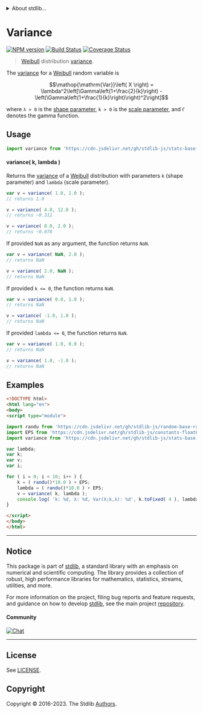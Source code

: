 <!--

@license Apache-2.0

Copyright (c) 2018 The Stdlib Authors.

Licensed under the Apache License, Version 2.0 (the "License");
you may not use this file except in compliance with the License.
You may obtain a copy of the License at

   http://www.apache.org/licenses/LICENSE-2.0

Unless required by applicable law or agreed to in writing, software
distributed under the License is distributed on an "AS IS" BASIS,
WITHOUT WARRANTIES OR CONDITIONS OF ANY KIND, either express or implied.
See the License for the specific language governing permissions and
limitations under the License.

-->


<details>
  <summary>
    About stdlib...
  </summary>
  <p>We believe in a future in which the web is a preferred environment for numerical computation. To help realize this future, we've built stdlib. stdlib is a standard library, with an emphasis on numerical and scientific computation, written in JavaScript (and C) for execution in browsers and in Node.js.</p>
  <p>The library is fully decomposable, being architected in such a way that you can swap out and mix and match APIs and functionality to cater to your exact preferences and use cases.</p>
  <p>When you use stdlib, you can be absolutely certain that you are using the most thorough, rigorous, well-written, studied, documented, tested, measured, and high-quality code out there.</p>
  <p>To join us in bringing numerical computing to the web, get started by checking us out on <a href="https://github.com/stdlib-js/stdlib">GitHub</a>, and please consider <a href="https://opencollective.com/stdlib">financially supporting stdlib</a>. We greatly appreciate your continued support!</p>
</details>

# Variance

[![NPM version][npm-image]][npm-url] [![Build Status][test-image]][test-url] [![Coverage Status][coverage-image]][coverage-url] <!-- [![dependencies][dependencies-image]][dependencies-url] -->

> [Weibull][weibull-distribution] distribution [variance][variance].

<!-- Section to include introductory text. Make sure to keep an empty line after the intro `section` element and another before the `/section` close. -->

<section class="intro">

The [variance][variance] for a [Weibull][weibull-distribution] random variable is

<!-- <equation class="equation" label="eq:weibull_variance" align="center" raw="\operatorname{Var}\left( X \right) = \lambda^2\left[\Gamma\left(1+\frac{2}{k}\right) - \left(\Gamma\left(1+\frac{1}{k}\right)\right)^2\right]" alt="Variance for a Weibull distribution."> -->

```math
\mathop{\mathrm{Var}}\left( X \right) = \lambda^2\left[\Gamma\left(1+\frac{2}{k}\right) - \left(\Gamma\left(1+\frac{1}{k}\right)\right)^2\right]
```

<!-- <div class="equation" align="center" data-raw-text="\operatorname{Var}\left( X \right) = \lambda^2\left[\Gamma\left(1+\frac{2}{k}\right) - \left(\Gamma\left(1+\frac{1}{k}\right)\right)^2\right]" data-equation="eq:weibull_variance">
    <img src="https://cdn.jsdelivr.net/gh/stdlib-js/stdlib@591cf9d5c3a0cd3c1ceec961e5c49d73a68374cb/lib/node_modules/@stdlib/stats/base/dists/weibull/variance/docs/img/equation_weibull_variance.svg" alt="Variance for a Weibull distribution.">
    <br>
</div> -->

<!-- </equation> -->

where `λ > 0` is the [shape parameter][shape], `k > 0` is the [scale parameter][scale], and `Γ` denotes the gamma function.

</section>

<!-- /.intro -->

<!-- Package usage documentation. -->



<section class="usage">

## Usage

```javascript
import variance from 'https://cdn.jsdelivr.net/gh/stdlib-js/stats-base-dists-weibull-variance@esm/index.mjs';
```

#### variance( k, lambda )

Returns the [variance][variance] of a [Weibull][weibull-distribution] distribution with parameters `k` (shape parameter) and `lambda` (scale parameter).

```javascript
var v = variance( 1.0, 1.0 );
// returns 1.0

v = variance( 4.0, 12.0 );
// returns ~9.311

v = variance( 8.0, 2.0 );
// returns ~0.078
```

If provided `NaN` as any argument, the function returns `NaN`.

```javascript
var v = variance( NaN, 2.0 );
// returns NaN

v = variance( 2.0, NaN );
// returns NaN
```

If provided `k <= 0`, the function returns `NaN`.

```javascript
var v = variance( 0.0, 1.0 );
// returns NaN

v = variance( -1.0, 1.0 );
// returns NaN
```

If provided `lambda <= 0`, the function returns `NaN`.

```javascript
var v = variance( 1.0, 0.0 );
// returns NaN

v = variance( 1.0, -1.0 );
// returns NaN
```

</section>

<!-- /.usage -->

<!-- Package usage notes. Make sure to keep an empty line after the `section` element and another before the `/section` close. -->

<section class="notes">

</section>

<!-- /.notes -->

<!-- Package usage examples. -->

<section class="examples">

## Examples

<!-- eslint no-undef: "error" -->

```html
<!DOCTYPE html>
<html lang="en">
<body>
<script type="module">

import randu from 'https://cdn.jsdelivr.net/gh/stdlib-js/random-base-randu@esm/index.mjs';
import EPS from 'https://cdn.jsdelivr.net/gh/stdlib-js/constants-float64-eps@esm/index.mjs';
import variance from 'https://cdn.jsdelivr.net/gh/stdlib-js/stats-base-dists-weibull-variance@esm/index.mjs';

var lambda;
var k;
var v;
var i;

for ( i = 0; i < 10; i++ ) {
    k = ( randu()*10.0 ) + EPS;
    lambda = ( randu()*10.0 ) + EPS;
    v = variance( k, lambda );
    console.log( 'k: %d, λ: %d, Var(X;k,λ): %d', k.toFixed( 4 ), lambda.toFixed( 4 ), v.toFixed( 4 ) );
}

</script>
</body>
</html>
```

</section>

<!-- /.examples -->

<!-- Section to include cited references. If references are included, add a horizontal rule *before* the section. Make sure to keep an empty line after the `section` element and another before the `/section` close. -->

<section class="references">

</section>

<!-- /.references -->

<!-- Section for related `stdlib` packages. Do not manually edit this section, as it is automatically populated. -->

<section class="related">

</section>

<!-- /.related -->

<!-- Section for all links. Make sure to keep an empty line after the `section` element and another before the `/section` close. -->


<section class="main-repo" >

* * *

## Notice

This package is part of [stdlib][stdlib], a standard library with an emphasis on numerical and scientific computing. The library provides a collection of robust, high performance libraries for mathematics, statistics, streams, utilities, and more.

For more information on the project, filing bug reports and feature requests, and guidance on how to develop [stdlib][stdlib], see the main project [repository][stdlib].

#### Community

[![Chat][chat-image]][chat-url]

---

## License

See [LICENSE][stdlib-license].


## Copyright

Copyright &copy; 2016-2023. The Stdlib [Authors][stdlib-authors].

</section>

<!-- /.stdlib -->

<!-- Section for all links. Make sure to keep an empty line after the `section` element and another before the `/section` close. -->

<section class="links">

[npm-image]: http://img.shields.io/npm/v/@stdlib/stats-base-dists-weibull-variance.svg
[npm-url]: https://npmjs.org/package/@stdlib/stats-base-dists-weibull-variance

[test-image]: https://github.com/stdlib-js/stats-base-dists-weibull-variance/actions/workflows/test.yml/badge.svg?branch=main
[test-url]: https://github.com/stdlib-js/stats-base-dists-weibull-variance/actions/workflows/test.yml?query=branch:main

[coverage-image]: https://img.shields.io/codecov/c/github/stdlib-js/stats-base-dists-weibull-variance/main.svg
[coverage-url]: https://codecov.io/github/stdlib-js/stats-base-dists-weibull-variance?branch=main

<!--

[dependencies-image]: https://img.shields.io/david/stdlib-js/stats-base-dists-weibull-variance.svg
[dependencies-url]: https://david-dm.org/stdlib-js/stats-base-dists-weibull-variance/main

-->

[chat-image]: https://img.shields.io/gitter/room/stdlib-js/stdlib.svg
[chat-url]: https://app.gitter.im/#/room/#stdlib-js_stdlib:gitter.im

[stdlib]: https://github.com/stdlib-js/stdlib

[stdlib-authors]: https://github.com/stdlib-js/stdlib/graphs/contributors

[umd]: https://github.com/umdjs/umd
[es-module]: https://developer.mozilla.org/en-US/docs/Web/JavaScript/Guide/Modules

[deno-url]: https://github.com/stdlib-js/stats-base-dists-weibull-variance/tree/deno
[umd-url]: https://github.com/stdlib-js/stats-base-dists-weibull-variance/tree/umd
[esm-url]: https://github.com/stdlib-js/stats-base-dists-weibull-variance/tree/esm
[branches-url]: https://github.com/stdlib-js/stats-base-dists-weibull-variance/blob/main/branches.md

[stdlib-license]: https://raw.githubusercontent.com/stdlib-js/stats-base-dists-weibull-variance/main/LICENSE

[weibull-distribution]: https://en.wikipedia.org/wiki/Weibull_distribution

[variance]: https://en.wikipedia.org/wiki/Variance

[shape]: https://en.wikipedia.org/wiki/Shape_parameter

[scale]: https://en.wikipedia.org/wiki/Scale_parameter

</section>

<!-- /.links -->
